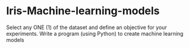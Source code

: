 # Iris-Machine-learning-models
Select any ONE (1) of the dataset and define an objective for your experiments. Write a program (using Python) to create machine learning models 
